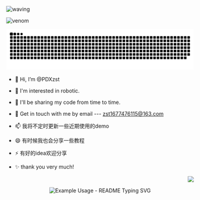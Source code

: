 
![waving](https://capsule-render.vercel.app/api?type=waving&height=200&text=Welcome!&fontAlign=80&fontAlignY=40&color=gradient)

![venom](https://capsule-render.vercel.app/api?type=venom&height=200&text=I%20am%20PDXzst.&fontSize=70&color=0:8871e5,100:b678c4&stroke=b678c4)

![亮色](https://raw.githubusercontent.com/PDXzst/PDXzst/output/github-contribution-grid-snake.svg)

- 👋 Hi, I’m @PDXzst
- 👀 I'm interested in robotic.
- 🌱 I'll be sharing my code from time to time.
- 💞️ Get in touch with me by email --- zst1677476115@163.com

- 📫 我将不定时更新一些近期使用的demo
- 😄 有时候我也会分享一些教程
- ⚡ 有好的idea欢迎分享

- ✨ thank you very much!



<!---
PDXzst/PDXzst is a ✨ special ✨ repository because its `README.md` (this file) appears on your GitHub profile.
You can click the Preview link to take a look at your changes.
--->
<p align="right">
  <img align="center" width="400" src="https://github-readme-stats.vercel.app/api?username=PDXzst&theme=transparent&include_all_commits=true&show_icons=true&hide_border=true" />
</p>

<p align="center">
  <img src="https://readme-typing-svg.demolab.com/?lines=Good+Luck!;Thank+you+very+much!&font=Fira%20Code&center=true&width=380&height=50&duration=4000&pause=1000" alt="Example Usage - README Typing SVG">
</p>
